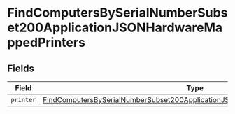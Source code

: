 # FindComputersBySerialNumberSubset200ApplicationJSONHardwareMappedPrinters


## Fields

| Field                                                                                                                                                                                           | Type                                                                                                                                                                                            | Required                                                                                                                                                                                        | Description                                                                                                                                                                                     |
| ----------------------------------------------------------------------------------------------------------------------------------------------------------------------------------------------- | ----------------------------------------------------------------------------------------------------------------------------------------------------------------------------------------------- | ----------------------------------------------------------------------------------------------------------------------------------------------------------------------------------------------- | ----------------------------------------------------------------------------------------------------------------------------------------------------------------------------------------------- |
| `printer`                                                                                                                                                                                       | [FindComputersBySerialNumberSubset200ApplicationJSONHardwareMappedPrintersPrinter](../../models/operations/findcomputersbyserialnumbersubset200applicationjsonhardwaremappedprintersprinter.md) | :heavy_minus_sign:                                                                                                                                                                              | N/A                                                                                                                                                                                             |